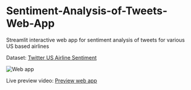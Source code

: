 # Sentiment-Analysis-of-Tweets-Web-App
Streamlit interactive web app for sentiment analysis of tweets for various US based airlines


Dataset: [Twitter US Airline Sentiment](https://www.kaggle.com/crowdflower/twitter-airline-sentiment)

![Web app](https://github.com/Joyoshish/Sentiment-Analysis-of-Tweets-Web-App/blob/master/web-app.gif)

Live preview video: [Preview web app](https://www.youtube.com/watch?v=LAyjzEEX-vM)
